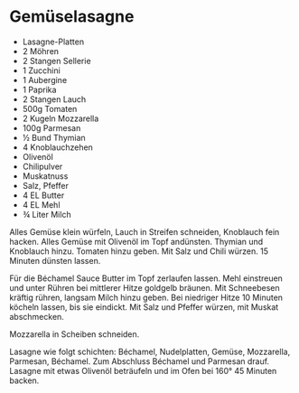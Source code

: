 ﻿# Gemüselasagne

- Lasagne-Platten
- 2 Möhren
- 2 Stangen Sellerie
- 1 Zucchini
- 1 Aubergine
- 1 Paprika
- 2 Stangen Lauch
- 500g Tomaten
- 2 Kugeln Mozzarella
- 100g Parmesan
- ½ Bund Thymian
- 4 Knoblauchzehen
- Olivenöl
- Chilipulver
- Muskatnuss
- Salz, Pfeffer
- 4 EL Butter
- 4 EL Mehl
- ¾ Liter Milch

Alles Gemüse klein würfeln, Lauch in Streifen schneiden, Knoblauch fein hacken.
Alles Gemüse mit Olivenöl im Topf andünsten.
Thymian und Knoblauch hinzu.
Tomaten hinzu geben.
Mit Salz und Chili würzen.
15 Minuten dünsten lassen.

Für die Béchamel Sauce Butter im Topf zerlaufen lassen.
Mehl einstreuen und unter Rühren bei mittlerer Hitze goldgelb bräunen.
Mit Schneebesen kräftig rühren, langsam Milch hinzu geben.
Bei niedriger Hitze 10 Minuten köcheln lassen, bis sie eindickt.
Mit Salz und Pfeffer würzen, mit Muskat abschmecken.

Mozzarella in Scheiben schneiden.

Lasagne wie folgt schichten: Béchamel, Nudelplatten, Gemüse, Mozzarella, Parmesan, Béchamel.
Zum Abschluss Béchamel und Parmesan drauf.
Lasagne mit etwas Olivenöl beträufeln und im Ofen bei 160° 45 Minuten backen.
